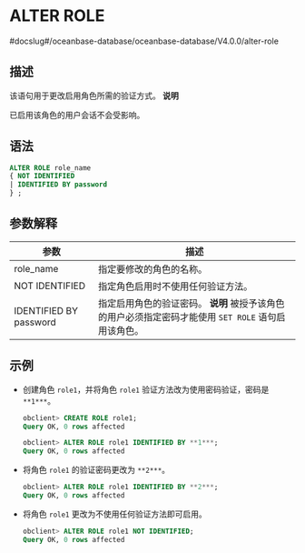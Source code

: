ALTER ROLE 
===============================
#docslug#/oceanbase-database/oceanbase-database/V4.0.0/alter-role


描述 
-----------------------

该语句用于更改启用角色所需的验证方式。
**说明**



已启用该角色的用户会话不会受影响。

语法 
-----------------------

```sql
ALTER ROLE role_name
{ NOT IDENTIFIED
| IDENTIFIED BY password
} ;
```



参数解释 
-------------------------



|           参数           |                                              描述                                              |
|------------------------|----------------------------------------------------------------------------------------------|
| role_name              | 指定要修改的角色的名称。                                                                                 |
| NOT IDENTIFIED         | 指定角色启用时不使用任何验证方法。                                                                            |
| IDENTIFIED BY password | 指定启用角色的验证密码。 **说明**  被授予该角色的用户必须指定密码才能使用 `SET ROLE` 语句启用该角色。 |



示例 
-----------------------

* 创建角色 `role1`，并将角色 `role1` 验证方法改为使用密码验证，密码是 `**1***`。

  ```sql
  obclient> CREATE ROLE role1;
  Query OK, 0 rows affected
  
  obclient> ALTER ROLE role1 IDENTIFIED BY **1***;
  Query OK, 0 rows affected
  ```

  

* 将角色 `role1` 的验证密码更改为 `**2***`。

  ```sql
  obclient> ALTER ROLE role1 IDENTIFIED BY **2***;
  Query OK, 0 rows affected
  ```

  

* 将角色 `role1` 更改为不使用任何验证方法即可启用。

  ```sql
  obclient> ALTER ROLE role1 NOT IDENTIFIED;
  Query OK, 0 rows affected
  ```

  



